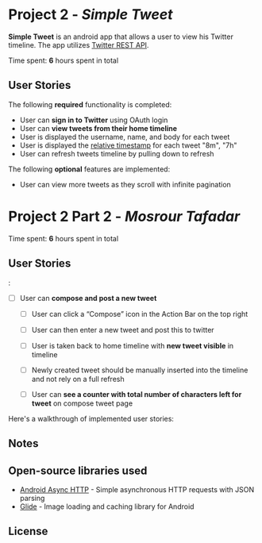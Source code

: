 # Project 2 - *Simple Tweet*

**Simple Tweet** is an android app that allows a user to view his Twitter timeline. The app utilizes [Twitter REST API](https://dev.twitter.com/rest/public).

Time spent: **6** hours spent in total

## User Stories

The following **required** functionality is completed:

-  User can **sign in to Twitter** using OAuth login
- 	User can **view tweets from their home timeline**
  - User is displayed the username, name, and body for each tweet
  -  User is displayed the [relative timestamp](https://gist.github.com/nesquena/f786232f5ef72f6e10a7) for each tweet "8m", "7h"
- User can refresh tweets timeline by pulling down to refresh

The following **optional** features are implemented:

-  User can view more tweets as they scroll with infinite pagination


# Project 2 Part 2 - *Mosrour Tafadar*



Time spent: **6** hours spent in total

## User Stories
:

- [ ] User can **compose and post a new tweet**
  - [ ] User can click a “Compose” icon in the Action Bar on the top right
  - [ ] User can then enter a new tweet and post this to twitter
  - [ ] User is taken back to home timeline with **new tweet visible** in timeline
  - [ ] Newly created tweet should be manually inserted into the timeline and not rely on a full refresh
  - [ ] User can **see a counter with total number of characters left for tweet** on compose tweet page




Here's a walkthrough of implemented user stories:


## Notes














## Open-source libraries used

- [Android Async HTTP](https://github.com/codepath/CPAsyncHttpClient) - Simple asynchronous HTTP requests with JSON parsing
- [Glide](https://github.com/bumptech/glide) - Image loading and caching library for Android

## License


